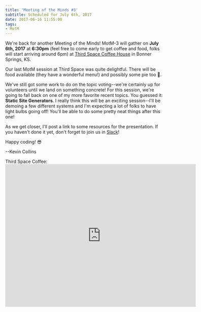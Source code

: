 ```yaml
---
title: 'Meeting of the Minds #3'
subtitle: Scheduled for July 6th, 2017
date: 2017-06-16 11:55:00
tags: 
- MotM
---
```

We're back for another Meeting of the Minds!  MotM-3 will gather on **July 6th, 2017** at **6:30pm** (feel free to come early to get coffee and food, folks will start arriving around 6pm) at [Third Space Coffee House](http://www.thirdspacecoffeehouse.com) in Bonner Springs, KS.

Our last MotM session at Third Space was quite delightful.  There will be food available (they have a wonderful menu!) and possibly some pie too 🍰.  

We've still got some work to do on the topic voting--we're certainly up for volunteers until we land on something concrete!  For this session, we're going to fall back on one of my more favorite recent topics.  You guessed it: **Static Site Generators**.  I really think this will be an exciting session--I'll be demoing a few different systems and I'm expecting a lot of folks to have light bulbs going off!  You'll be able to do some pretty neat things after this one!

As we get closer, I'll post a link to some resources for the presentation.  If you haven't done it yet, don't forget to join us in [Slack](/slack)!

Happy coding! 😎

--Kevin Collins

Third Space Coffee:<iframe src="https://www.google.com/maps/embed?pb=!1m18!1m12!1m3!1d3098.1937755187746!2d-94.88623368430397!3d39.056497979546336!2m3!1f0!2f0!3f0!3m2!1i1024!2i768!4f13.1!3m3!1m2!1s0x87c08ffcb912dbd1%3A0x805559ebce736d95!2s226+Oak+St%2C+Bonner+Springs%2C+KS+66012!5e0!3m2!1sen!2sus!4v1495064330926" width="600" height="450" frameborder="0" style="border:0" allowfullscreen></iframe>